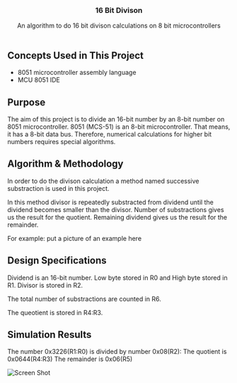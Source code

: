 <br/>
<p align="center">
  <h3 align="center">16 Bit Divison</h3>

  <p align="center">
    An algorithm  to do 16 bit divison calculations on 8 bit microcontrollers 
    <br/>
    <br/>
  </p>
</p>



## Concepts Used in This Project

* 8051 microcontroller assembly language
* MCU 8051 IDE

## Purpose

The aim of this project is to divide an 16-bit number by an 8-bit number on 8051 microcontroller. 
8051 (MCS-51) is an 8-bit microcontroller. That means, it has a 8-bit data bus. Therefore, numerical calculations for higher bit numbers requires special algorithms. 



## Algorithm & Methodology

In order to do the divison calculation a method named successive substraction is used in this project.

In this method divisor is repeatedly substracted from dividend until the dividend becomes smaller than the divisor. Number of substractions gives us the result for the quotient. Remaining dividend gives us the result for the remainder. 

For example:
put a picture of an example here


## Design Specifications

Dividend is an 16-bit number. Low byte stored in R0 and High byte stored in R1. Divisor is stored in R2. 

The total number of substractions are counted in R6.

The queotient is stored in R4:R3.

## Simulation Results

The number 0x3226(R1:R0) is divided by number 0x08(R2):
The quotient is 0x0644(R4:R3)
The remainder is 0x06(R5)

![Screen Shot](images/16_bit_divion.png)



